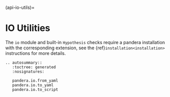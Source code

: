 (api-io-utils)=

# IO Utilities

The `io` module and built-in `Hypothesis` checks require a pandera
installation with the corresponding extension, see the
{ref}`installation<installation>` instructions for more details.

```{eval-rst}
.. autosummary::
   :toctree: generated
   :nosignatures:

   pandera.io.from_yaml
   pandera.io.to_yaml
   pandera.io.to_script
```
